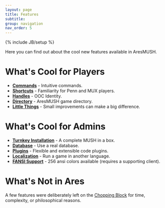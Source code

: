 ```yaml
---
layout: page
title: Features
subtitle: 
group: navigation
nav_order: 5
---
```

{% include JB/setup %}

Here you can find out about the cool new features available in AresMUSH.

# What's Cool for Players

* **[Commands]({{site.siteroot}}features/commands.html)** - Intuitive commands.
* **[Shortcuts]({{site.siteroot}}features/shortcuts.html)** - Familiarity for Penn and MUX players.
* **[Handles]({{site.siteroot}}features/handles.html)** - OOC Identity.
* **[Directory]({{site.siteroot}}features/directory.html)** - AresMUSH game directory.
* **[Little Things]({{site.siteroot}}features/littlethings.html)** - Small improvements can make a big difference.

# What's Cool for Admins

* **[Turnkey Installation]({{site.siteroot}}features/turnkey.html)** - A complete MUSH in a box.
* **[Database]({{site.siteroot}}features/database.html)** - Use a real database.
* **[Plugins]({{site.siteroot}}features/plugins.html)** - Flexible and extensible code plugins.
* **[Localization]({{site.siteroot}}features/localization.html)** - Run a game in another language.
* **[FANSI Support]({{site.siteroot}}tutorials/coding/formatting.html)** - 256 ansi colors available (requires a supporting client).


# What's Not in Ares

A few features were deliberately left on the [Chopping Block]({{site.siteroot}}features/chopping_block.html) for time, complexity, or philosophical reasons.